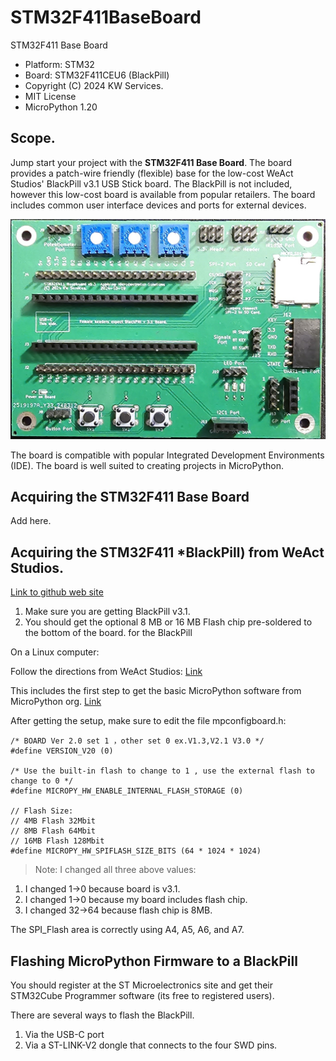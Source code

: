 # STM32F411BaseBoard
 STM32F411 Base Board

* Platform: STM32
* Board: STM32F411CEU6 (BlackPill)
* Copyright (C) 2024 KW Services.
* MIT License
* MicroPython 1.20

## Scope.

Jump start your project with the <B>STM32F411 Base Board</B>.  The board provides a patch-wire friendly (flexible) base for the low-cost WeAct Studios' BlackPill v3.1 USB Stick board. The BlackPill is not included, however this low-cost board is available from popular retailers.  The board includes common user interface devices and ports for external devices.  

![](Board_image.jpg)

The board is compatible with popular Integrated Development Environments (IDE).  The board is well suited to creating projects in MicroPython.

## Acquiring the STM32F411 Base Board

Add here.

## Acquiring the STM32F411 *BlackPill) from WeAct Studios.

[Link to github web site](https://github.com/WeActStudio/WeActStudio.MiniSTM32F4x1)

1. Make sure you are getting BlackPill v3.1.
2. You should get the optional 8 MB or 16 MB Flash chip pre-soldered to the bottom of the board.
 for the BlackPill

On a Linux computer:

Follow the directions from WeAct Studios: [Link](https://github.com/WeActStudio/WeAct_F411CE-MicroPython)

This includes the first step to get the basic MicroPython software from MicroPython org.  [Link](https://micropython.org/download/)

After getting the setup, make sure to edit the file mpconfigboard.h:

```
/* BOARD Ver 2.0 set 1 ，other set 0 ex.V1.3,V2.1 V3.0 */
#define VERSION_V20 (0)

/* Use the built-in flash to change to 1 , use the external flash to change to 0 */
#define MICROPY_HW_ENABLE_INTERNAL_FLASH_STORAGE (0)

// Flash Size:
// 4MB Flash 32Mbit
// 8MB Flash 64Mbit
// 16MB Flash 128Mbit
#define MICROPY_HW_SPIFLASH_SIZE_BITS (64 * 1024 * 1024)
```

>Note: I changed all three above values:
1) I changed 1->0 because board is v3.1.
2) I changed 1->0 because my board includes flash chip.
3) I changed 32->64 because flash chip is 8MB.

The SPI_Flash area is correctly using A4, A5, A6, and A7.

## Flashing MicroPython Firmware to a BlackPill

You should register at the ST Microelectronics site and get their STM32Cube Programmer software (its free to registered users).

There are several ways to flash the BlackPill.

1. Via the USB-C port
2. Via a ST-LINK-V2 dongle that connects to the four SWD pins.
